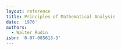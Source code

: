 ```yaml
---
layout: reference
title: Principles of Mathematical Analysis
date: '1976'
authors:
  - Walter Rudin
isbn: '0-07-085613-3'
---
```

